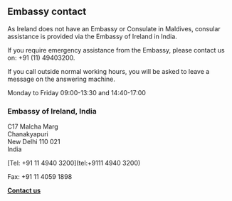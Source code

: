 ## Embassy contact

As Ireland does not have an Embassy or Consulate in Maldives, consular assistance is provided via the Embassy of Ireland in India.

If you require emergency assistance from the Embassy, please contact us on: +91 (11) 49403200.

If you call outside normal working hours, you will be asked to leave a message on the answering machine.

Monday to Friday 09:00-13:30 and 14:40-17:00

### Embassy of Ireland, India

C17 Malcha Marg   
Chanakyapuri   
New Delhi 110 021   
India

[Tel: +91 11 4940 3200](tel:+9111 4940 3200)

Fax: +91 11 4059 1898

[**Contact us**](/en/india/newdelhi/contact-us/)